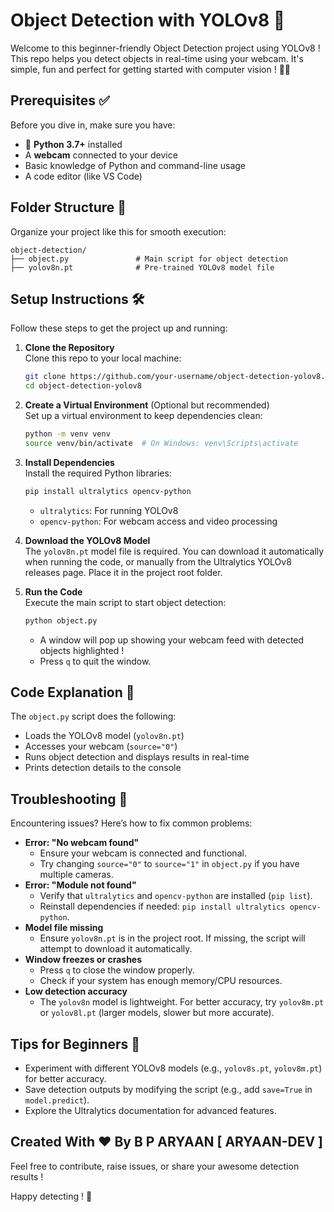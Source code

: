 # Object Detection with YOLOv8 🚀

Welcome to this beginner-friendly Object Detection project using YOLOv8 ! This repo helps you detect objects in real-time using your webcam. It's simple, fun and perfect for getting started with computer vision ! 🎥✨


## Prerequisites ✅

Before you dive in, make sure you have:

- 🐍 **Python 3.7+** installed
- A **webcam** connected to your device
- Basic knowledge of Python and command-line usage
- A code editor (like VS Code)

## Folder Structure 📂

Organize your project like this for smooth execution:

```
object-detection/
├── object.py               # Main script for object detection
├── yolov8n.pt              # Pre-trained YOLOv8 model file
```

## Setup Instructions 🛠️

Follow these steps to get the project up and running:

1. **Clone the Repository**\
   Clone this repo to your local machine:

   ```bash
   git clone https://github.com/your-username/object-detection-yolov8.git
   cd object-detection-yolov8
   ```

2. **Create a Virtual Environment** (Optional but recommended)\
   Set up a virtual environment to keep dependencies clean:

   ```bash
   python -m venv venv
   source venv/bin/activate  # On Windows: venv\Scripts\activate
   ```

3. **Install Dependencies**\
   Install the required Python libraries:

   ```bash
   pip install ultralytics opencv-python
   ```

   - `ultralytics`: For running YOLOv8
   - `opencv-python`: For webcam access and video processing

4. **Download the YOLOv8 Model**\
   The `yolov8n.pt` model file is required. You can download it automatically when running the code, or manually from the Ultralytics YOLOv8 releases page. Place it in the project root folder.

5. **Run the Code**\
   Execute the main script to start object detection:

   ```bash
   python object.py
   ```

   - A window will pop up showing your webcam feed with detected objects highlighted !
   - Press `q` to quit the window.

## Code Explanation 📜

The `object.py` script does the following:

- Loads the YOLOv8 model (`yolov8n.pt`)
- Accesses your webcam (`source="0"`)
- Runs object detection and displays results in real-time
- Prints detection details to the console


## Troubleshooting 🛑

Encountering issues? Here’s how to fix common problems:

- **Error: "No webcam found"**
  - Ensure your webcam is connected and functional.
  - Try changing `source="0"` to `source="1"` in `object.py` if you have multiple cameras.
- **Error: "Module not found"**
  - Verify that `ultralytics` and `opencv-python` are installed (`pip list`).
  - Reinstall dependencies if needed: `pip install ultralytics opencv-python`.
- **Model file missing**
  - Ensure `yolov8n.pt` is in the project root. If missing, the script will attempt to download it automatically.
- **Window freezes or crashes**
  - Press `q` to close the window properly.
  - Check if your system has enough memory/CPU resources.
- **Low detection accuracy**
  - The `yolov8n` model is lightweight. For better accuracy, try `yolov8m.pt` or `yolov8l.pt` (larger models, slower but more accurate).

## Tips for Beginners 🌟

- Experiment with different YOLOv8 models (e.g., `yolov8s.pt`, `yolov8m.pt`) for better accuracy.
- Save detection outputs by modifying the script (e.g., add `save=True` in `model.predict`).
- Explore the Ultralytics documentation for advanced features.

## Created With ❤️ By B P ARYAAN \[ ARYAAN-DEV \]

Feel free to contribute, raise issues, or share your awesome detection results !

Happy detecting ! 🎯
